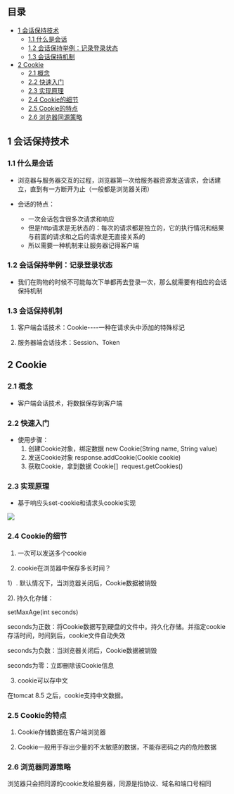 ## 目录

- [1 会话保持技术](#1%20%E4%BC%9A%E8%AF%9D%E4%BF%9D%E6%8C%81%E6%8A%80%E6%9C%AF)
	- [1.1 什么是会话](#1.1%20%E4%BB%80%E4%B9%88%E6%98%AF%E4%BC%9A%E8%AF%9D)
	- [1.2 会话保持举例：记录登录状态](#1.2%20%E4%BC%9A%E8%AF%9D%E4%BF%9D%E6%8C%81%E4%B8%BE%E4%BE%8B%EF%BC%9A%E8%AE%B0%E5%BD%95%E7%99%BB%E5%BD%95%E7%8A%B6%E6%80%81)
	- [1.3 会话保持机制](#1.3%20%E4%BC%9A%E8%AF%9D%E4%BF%9D%E6%8C%81%E6%9C%BA%E5%88%B6)
- [2 Cookie](#2%20Cookie)
	- [2.1 概念](#2.1%20%E6%A6%82%E5%BF%B5)
	- [2.2 快速入门](#2.2%20%E5%BF%AB%E9%80%9F%E5%85%A5%E9%97%A8)
	- [2.3 实现原理](#2.3%20%E5%AE%9E%E7%8E%B0%E5%8E%9F%E7%90%86)
	- [2.4 Cookie的细节](#2.4%20Cookie%E7%9A%84%E7%BB%86%E8%8A%82)
	- [2.5 Cookie的特点](#2.5%20Cookie%E7%9A%84%E7%89%B9%E7%82%B9)
	- [2.6 浏览器同源策略](#2.6%20%E6%B5%8F%E8%A7%88%E5%99%A8%E5%90%8C%E6%BA%90%E7%AD%96%E7%95%A5)

## 1 会话保持技术

### 1.1 什么是会话

- 浏览器与服务器交互的过程，浏览器第一次给服务器资源发送请求，会话建立，直到有一方断开为止（一般都是浏览器关闭）

- 会话的特点：
	- 一次会话包含很多次请求和响应
	- 但是http请求是无状态的：每次的请求都是独立的，它的执行情况和结果与前面的请求和之后的请求是无直接关系的
	- 所以需要一种机制来让服务器记得客户端

### 1.2 会话保持举例：记录登录状态

- 我们在购物的时候不可能每次下单都再去登录一次，那么就需要有相应的会话保持机制

### 1.3 会话保持机制

1. 客户端会话技术：Cookie----一种在请求头中添加的特殊标记

2. 服务器端会话技术：Session、Token

## 2 Cookie

### 2.1 概念

- 客户端会话技术，将数据保存到客户端

### 2.2 快速入门

- 使用步骤：
  1. 创建Cookie对象，绑定数据
		new Cookie(String name, String value)
  2. 发送Cookie对象
		response.addCookie(Cookie cookie)
  3. 获取Cookie，拿到数据
		Cookie[]  request.getCookies() 

### 2.3 实现原理

 - 基于响应头set-cookie和请求头cookie实现

![](file:///C:/Users/mikey/AppData/Local/Temp/msohtmlclip1/01/clip_image002.jpg)

### 2.4 Cookie的细节

1. 一次可以发送多个cookie

2. cookie在浏览器中保存多长时间？

1）. 默认情况下，当浏览器关闭后，Cookie数据被销毁

2). 持久化存储：

setMaxAge(int seconds)

seconds为正数：将Cookie数据写到硬盘的文件中。持久化存储。并指定cookie存活时间，时间到后，cookie文件自动失效

seconds为负数：当浏览器关闭后，Cookie数据被销毁

seconds为零：立即删除该Cookie信息

3. cookie可以存中文

在tomcat 8.5 之后，cookie支持中文数据。

### 2.5 Cookie的特点

1. Cookie存储数据在客户端浏览器

2. Cookie一般用于存出少量的不太敏感的数据，不能存密码之内的危险数据

### 2.6 浏览器同源策略

浏览器只会把同源的cookie发给服务器，同源是指协议、域名和端口号相同